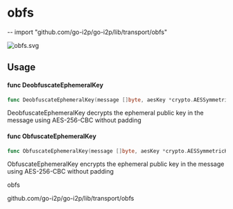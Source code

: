 # obfs
--
    import "github.com/go-i2p/go-i2p/lib/transport/obfs"

![obfs.svg](obfs)



## Usage

#### func  DeobfuscateEphemeralKey

```go
func DeobfuscateEphemeralKey(message []byte, aesKey *crypto.AESSymmetricKey) ([]byte, error)
```
DeobfuscateEphemeralKey decrypts the ephemeral public key in the message using
AES-256-CBC without padding

#### func  ObfuscateEphemeralKey

```go
func ObfuscateEphemeralKey(message []byte, aesKey *crypto.AESSymmetricKey) ([]byte, error)
```
ObfuscateEphemeralKey encrypts the ephemeral public key in the message using
AES-256-CBC without padding



obfs

github.com/go-i2p/go-i2p/lib/transport/obfs

